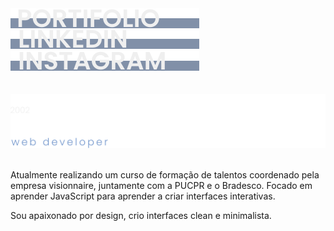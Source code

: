 
<div align="left">
  <a href="https://alvessleo.github.io/portfolio/">
    <img src="https://github.com/alvessleo/alvessleo/blob/main/img/portifolio.svg">
  </a>
  <a href="https://www.linkedin.com/in/leonardo-fernandes-alves-1391b2213/">
    <img src="https://github.com/alvessleo/alvessleo/blob/main/img/linkedin.svg">
  </a>
  <a href="https://www.instagram.com/alvessleo/">
    <img src="https://github.com/alvessleo/alvessleo/blob/main/img/instagram.svg">
  </a>
</div>

<br>
<br>

<div align="left">
  <a href="https://github.com/alvessleo">
    <img src="https://github.com/alvessleo/alvessleo/blob/main/img/tipografia.svg">
  </a>
</div>

<br>

<div align="left">
  <p>Atualmente realizando um curso de formação de talentos coordenado pela empresa visionnaire, juntamente com a PUCPR e o Bradesco. Focado em aprender JavaScript para aprender a criar interfaces interativas.<br>

  Sou apaixonado por design, crio interfaces clean e minimalista. </p>
</div>



